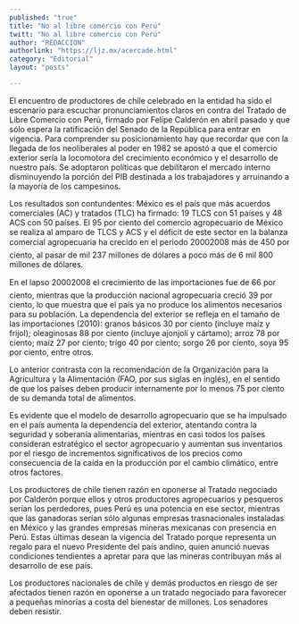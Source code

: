 ```yaml
---
published: "true"
title: "No al libre comercio con Perú"
twitt: "No al libre comercio con Perú"
author: "REDACCION"
authorlink: "https://ljz.mx/acercade.html"
category: "Editorial"
layout: "posts"

---
```



  El encuentro de productores de chile celebrado en la entidad ha sido el escenario para escuchar pronunciamientos claros en contra del Tratado de Libre Comercio con Perú, firmado por Felipe Calderón en abril pasado y que sólo espera la ratificación del Senado de la República para entrar en vigencia. Para comprender su posicionamiento hay que recordar que con la llegada de los neoliberales al poder en 1982 se apostó a que el comercio exterior sería la locomotora del crecimiento económico y el desarrollo de nuestro país. Se adoptaron políticas que debilitaron el mercado interno disminuyendo la porción del PIB destinada a los trabajadores y arruinando a la mayoría de los campesinos.



  Los resultados son contundentes: México es el país que más acuerdos comerciales (AC) y tratados (TLC) ha firmado: 19 TLCS con 51 países y 48 ACS con 50 países. El 95 por ciento del comercio agropecuario de México se realiza al amparo de TLCS y ACS y el déficit de este sector en la balanza comercial agropecuaria ha crecido en el periodo 20002008 más de 450 por ciento, al pasar de mil 237 millones de dólares a poco más de 6 mil 800 millones de dólares.



  En el lapso 20002008 el crecimiento de las importaciones fue de 66 por ciento, mientras que la producción nacional agropecuaria creció 39 por ciento, lo que muestra que el país ya no produce los alimentos necesarios para su población. La dependencia del exterior se refleja en el tamaño de las importaciones (2010): granos básicos 30 por ciento (incluye maíz y frijol); oleaginosas 88 por ciento (incluye ajonjolí y cártamo); arroz 78 por ciento; maíz 27 por ciento; trigo 40 por ciento; sorgo 26 por ciento, soya 95 por ciento, entre otros.



  Lo anterior contrasta con la recomendación de la Organización para la Agricultura y la Alimentación (FAO, por sus siglas en inglés), en el sentido de que los países deben producir internamente por lo menos 75 por ciento de su demanda total de alimentos.



  Es evidente que el modelo de desarrollo agropecuario que se ha impulsado en el país aumenta la dependencia del exterior, atentando contra la seguridad y soberanía alimentarias, mientras en casi todos los países consideran estratégico el sector agropecuario y aumentan sus inventarios por el riesgo de incrementos significativos de los precios como consecuencia de la caída en la producción por el cambio climático, entre otros factores.



  Los productores de chile tienen razón en oponerse al Tratado negociado por Calderón porque ellos y otros productores agropecuarios y pesqueros serían los perdedores, pues Perú es una potencia en ese sector, mientras que las ganadoras serían sólo algunas empresas trasnacionales instaladas en México y las grandes empresas mineras mexicanas con presencia en Perú. Estas últimas desean la vigencia del Tratado porque representa un regalo para el nuevo Presidente del país andino, quien anunció nuevas condiciones tendientes a apretar para que las mineras contribuyan más al desarrollo de ese país.



  Los productores nacionales de chile y demás productos en riesgo de ser afectados tienen razón en oponerse a un tratado negociado para favorecer a pequeñas minorías a costa del bienestar de millones. Los senadores deben resistir.

